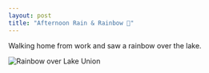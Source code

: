 ```yaml
---
layout: post
title: "Afternoon Rain & Rainbow 🌈"
---
```


Walking home from work and saw a rainbow over the lake. 

![Rainbow over Lake Union](/tanyaselvog.github.io/assets/rb.jpeg)
